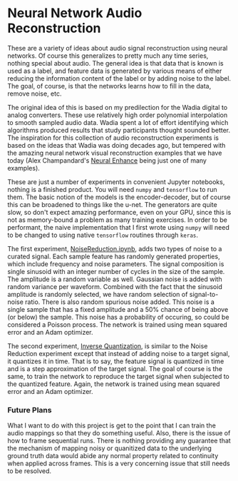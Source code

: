 # Neural Network Audio Reconstruction

These are a variety of ideas about audio signal reconstruction using 
neural networks.  Of course this generalizes to pretty much any time
series, nothing special about audio.  The general idea is that data 
that is known is used as a label, and feature data is generated by 
various means of either reducing the information content of the label
or by adding noise to the label.  The goal, of course, is that the 
networks learns how to fill in the data, remove noise, etc.

The original idea of this is based on my predilection for the Wadia 
digital to analog converters. These use relatively high order polynomial
interpolation to smooth sampled audio data.  Wadia spent a lot of effort 
identifying which algorithms produced results that study participants 
thought sounded better.  The inspiration for this collection of audio
reconstruction experiments is based on the ideas that Wadia was doing 
decades ago, but tempered with the amazing neural network visual 
reconstruction examples that we have today (Alex Champandard's 
[Neural Enhance](https://github.com/alexjc/neural-enhance) being just
one of many examples).

These are just a number of experiments in convenient Jupyter notebooks, 
nothing is a finished product.  You will need `numpy` and `tensorflow`
to run them.  The basic notion of the models is the encoder-decoder, 
but of course this can be broadened to things like the u-net.  The 
generators are quite slow, so don't expect amazing performance, even
on your GPU, since this is not as memory-bound a problem as many 
training exercises.  In order to be performant, the naive implementation 
that I first wrote using `numpy` will need to be changed to using 
native `tensorflow` routines through `keras`.

The first experiment, [NoiseReduction.ipynb](NoiseReduction.ipynb), 
adds two types of noise to a curated signal.  Each sample feature
has randomly generated properties, which include frequency and noise
parameters.  The signal composition is single sinusoid with an integer
number of cycles in the size of the sample.  The amplitude is a random
variable as well.  Gaussian noise is added with random variance per
waveform.  Combined with the fact that the sinusoid amplitude is 
randomly selected, we have random selection of signal-to-noise ratio.  There
is also random spurious noise added.  This noise is a single sample that 
has a fixed amplitude and a 50% chance of being above (or below) the 
sample.  This noise has a probability of occuring, so could be 
considered a Poisson process.  The network is trained using mean squared
error and an Adam optimizer.

The second experiment, [Inverse Quantization](InverseQuantization.ipynb), is similar to
the Noise Reduction experiment except that instead of adding noise to 
a target signal, it quantizes it in time.  That is to say, the feature
signal is quantized in time and is a step approximation of the target 
signal.  The goal of course is the same, to train the network to reproduce 
the target signal when subjected to the quantized feature.  Again, the network
is trained using mean squared error and an Adam optimizer.



### Future Plans

What I want to do with this project is get to the point that I can train the 
audio mappings so that they do something useful.  Also, there is the issue
of how to frame sequential runs.  There is nothing providing any guarantee that
the mechanism of mapping noisy or quanitized data to the underlying ground 
truth data would abide any normal property related to continuity when applied 
across frames.  This is a very concerning issue that still needs to be resolved.
